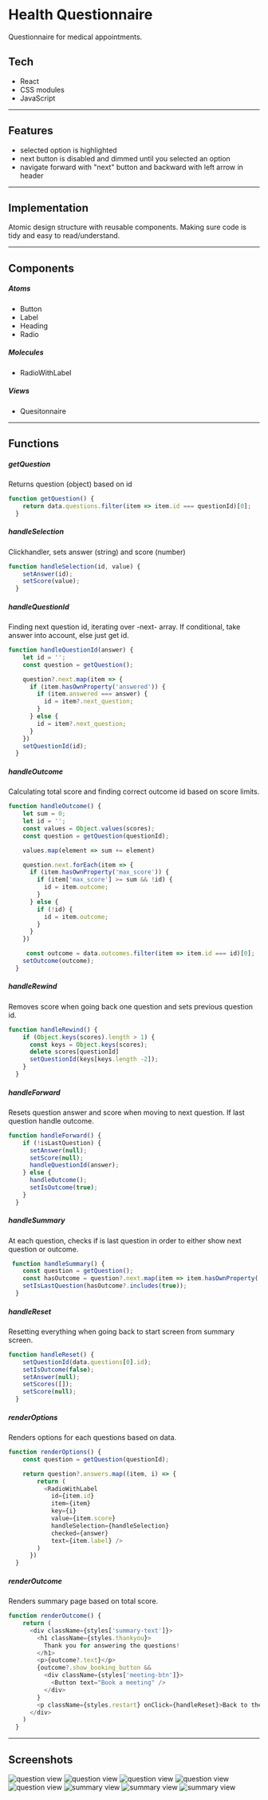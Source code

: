 # Health Questionnaire
Questionnaire for medical appointments.

## Tech
- React
- CSS modules
- JavaScript

---

## Features
- selected option is highlighted
- next button is disabled and dimmed until you selected an option
- navigate forward with "next" button and backward with left arrow in header

---

## Implementation
Atomic design structure with reusable components. Making sure code is tidy and easy to read/understand.

---

## Components

##### Atoms
- Button
- Label
- Heading
- Radio

##### Molecules
- RadioWithLabel

##### Views
- Quesitonnaire    

---

## Functions

##### getQuestion    
Returns question (object) based on id
```javascript
function getQuestion() {
    return data.questions.filter(item => item.id === questionId)[0];
  }
```

##### handleSelection   
Clickhandler, sets answer (string) and score (number)
```javascript
function handleSelection(id, value) {
    setAnswer(id);
    setScore(value);
  }
```

##### handleQuestionId   
Finding next question id, iterating over -next- array. If conditional, take answer into account, else just get id.

```javascript
function handleQuestionId(answer) {
    let id = '';
    const question = getQuestion();

    question?.next.map(item => {
      if (item.hasOwnProperty('answered')) {
        if (item.answered === answer) {
          id = item?.next_question;
        }
      } else {
        id = item?.next_question;
      }
    })
    setQuestionId(id);
  }
```
##### handleOutcome  
Calculating total score and finding correct outcome id based on score limits.

```javascript
function handleOutcome() {
    let sum = 0;
    let id = '';
    const values = Object.values(scores);
    const question = getQuestion(questionId);

    values.map(element => sum += element)

    question.next.forEach(item => {
      if (item.hasOwnProperty('max_score')) {
        if (item['max_score'] >= sum && !id) {
          id = item.outcome;
        }
      } else {
        if (!id) {
          id = item.outcome;
        }
      }
    })

	 const outcome = data.outcomes.filter(item => item.id === id)[0];
    setOutcome(outcome);
  }
```
##### handleRewind    
Removes score when going back one question and sets previous question id.

```javascript
function handleRewind() {
    if (Object.keys(scores).length > 1) {
      const keys = Object.keys(scores);
      delete scores[questionId]
      setQuestionId(keys[keys.length -2]);
    }
  }
```

##### handleForward  
Resets question answer and score when moving to next question. If last question handle outcome.

```javascript
function handleForward() {
    if (!isLastQuestion) {
      setAnswer(null);
      setScore(null);
      handleQuestionId(answer);
    } else {
      handleOutcome();
      setIsOutcome(true);
    }
  }
```

##### handleSummary  
At each question, checks if is last question in order to either show next question or outcome.

```javascript
 function handleSummary() {
    const question = getQuestion();
    const hasOutcome = question?.next.map(item => item.hasOwnProperty('outcome'));
    setIsLastQuestion(hasOutcome?.includes(true));
  }
```

##### handleReset  
Resetting everything when going back to start screen from summary screen.

```javascript
function handleReset() {
    setQuestionId(data.questions[0].id);
    setIsOutcome(false);
    setAnswer(null);
    setScores([]);
    setScore(null);
  }
```

##### renderOptions  
Renders options for each questions based on data.

```javascript
function renderOptions() {
    const question = getQuestion(questionId);

    return question?.answers.map((item, i) => {
        return (
          <RadioWithLabel
            id={item.id}
            item={item}
            key={i}
            value={item.score}
            handleSelection={handleSelection}
            checked={answer}
            text={item.label} />
        )
      })
  }
```
##### renderOutcome  
Renders summary page based on total score.

```javascript
function renderOutcome() {
    return (
      <div className={styles['summary-text']}>
        <h1 className={styles.thankyou}>
          Thank you for answering the questions!
        </h1>
        <p>{outcome?.text}</p>
        {outcome?.show_booking_button &&
          <div className={styles['meeting-btn']}>
            <Button text="Book a meeting" />
          </div>
        } 
        <p className={styles.restart} onClick={handleReset}>Back to the start screen</p>
      </div>
    )
  }
```

---

## Screenshots
![question view](./static/images/questionnaire1.png)
![question view](./static/images/questionnaire2.png)
![question view](./static/images/questionnaire3.png)
![question view](./static/images/questionnaire4.png)
![question view](./static/images/questionnaire5.png)
![summary view](./static/images/questionnaire6.png)
![summary view](./static/images/questionnaire7.png)
![summary view](./static/images/questionnaire8.png)